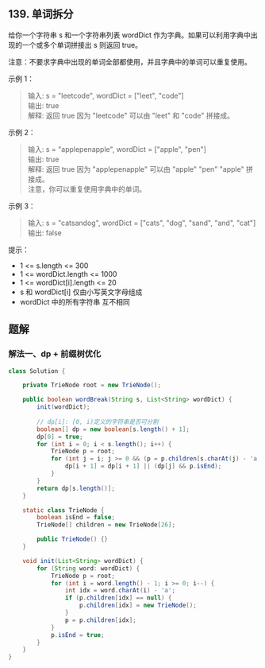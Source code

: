 ## 139. 单词拆分

给你一个字符串 s 和一个字符串列表 wordDict 作为字典。如果可以利用字典中出现的一个或多个单词拼接出 s 则返回 true。

注意：不要求字典中出现的单词全部都使用，并且字典中的单词可以重复使用。

 

示例 1：

>输入: s = "leetcode", wordDict = ["leet", "code"]  
>输出: true  
>解释: 返回 true 因为 "leetcode" 可以由 "leet" 和 "code" 拼接成。  


示例 2：

>输入: s = "applepenapple", wordDict = ["apple", "pen"]  
>输出: true  
>解释: 返回 true 因为 "applepenapple" 可以由 "apple" "pen" "apple" 拼接成。  
>     注意，你可以重复使用字典中的单词。  


示例 3：

>输入: s = "catsandog", wordDict = ["cats", "dog", "sand", "and", "cat"]  
>输出: false  
 

提示：

- 1 <= s.length <= 300
- 1 <= wordDict.length <= 1000
- 1 <= wordDict[i].length <= 20
- s 和 wordDict[i] 仅由小写英文字母组成
- wordDict 中的所有字符串 互不相同


## 题解

### 解法一、dp + 前缀树优化

```java
class Solution {

    private TrieNode root = new TrieNode();

    public boolean wordBreak(String s, List<String> wordDict) {
        init(wordDict);
        
        // dp[i]: [0, i)定义的字符串是否可分割
        boolean[] dp = new boolean[s.length() + 1];
        dp[0] = true;
        for (int i = 0; i < s.length(); i++) {
            TrieNode p = root;
            for (int j = i; j >= 0 && (p = p.children[s.charAt(j) - 'a']) != null; j--) {
                dp[i + 1] = dp[i + 1] || (dp[j] && p.isEnd);
            }
        }
        return dp[s.length()];
    }

    static class TrieNode {
        boolean isEnd = false;
        TrieNode[] children = new TrieNode[26];

        public TrieNode() {}
    }

    void init(List<String> wordDict) {
        for (String word: wordDict) {
            TrieNode p = root;
            for (int i = word.length() - 1; i >= 0; i--) {
                int idx = word.charAt(i) - 'a';
                if (p.children[idx] == null) {
                    p.children[idx] = new TrieNode();
                }
                p = p.children[idx];
            }
            p.isEnd = true;
        }
    }
}
```